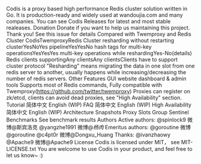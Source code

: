 Codis is a proxy based high performance Redis cluster solution written in Go. It is production-ready and widely used at wandoujia.com and many companies. You can see Codis Releases for latest and most stable realeases. Donation Donate if you want to help us maintaining this project. Thank you! See this issue for details Compared with Twemproxy and Redis Cluster CodisTwemproxyRedis Cluster resharding without restarting clusterYesNoYes pipelineYesYesNo hash tags for multi-key operationsYesYesYes multi-key operations while reshardingYes-No(details) Redis clients supportingAny clientsAny clientsClients have to support cluster protocol "Resharding" means migrating the data in one slot from one redis server to another, usually happens while increasing/decreasing the number of redis servers. Other Features GUI website dashboard & admin tools Supports most of Redis commands, Fully compatible with Twemproxy(https://github.com/twitter/twemproxy) Proxies can register on zk/etcd, clients can avoid dead proxies, see "High Availability" section. Tutorial 简体中文 English (WIP) FAQ 简体中文 English (WIP) High Availability 简体中文 English (WIP) Architecture Snapshots Proxy Slots Group Sentinel Benchmarks See benchmark results Authors Active authors: @spinlock9 微博@斯宾洛克 @yangzhe1991 微博@_杨肉_ Emeritus authors: @goroutine 微博@goroutine @c4pt0r 微博@Dongxu_Huang Thanks: @ivanzhaowy @Apache9 微博@Apache9 License Codis is licensed under MIT， see MIT-LICENSE.txt You are welcome to use Codis in your product, and feel free to let us know~ :)